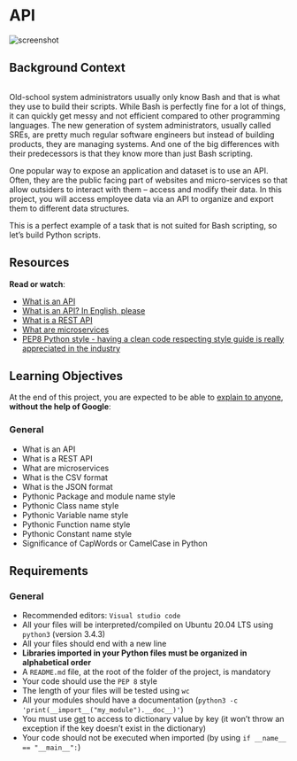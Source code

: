 # API

![screenshot](https://zupimages.net/up/23/40/syi7.png)

  


<div class="panel panel-default" id="project-description">
  <div class="panel-body">
    <h2>Background Context</h2>

<p><a href="https://youtu.be/-2kyU6-j8ZQ" target="_blank"><img src="https://s3.amazonaws.com/alx-intranet.hbtn.io/uploads/medias/2019/6/897638f42eb1bad6605d.png?X-Amz-Algorithm=AWS4-HMAC-SHA256&X-Amz-Credential=AKIARDDGGGOUSBVO6H7D%2F20230930%2Fus-east-1%2Fs3%2Faws4_request&X-Amz-Date=20230930T132722Z&X-Amz-Expires=86400&X-Amz-SignedHeaders=host&X-Amz-Signature=b632417793b28cbef18101f8103c721a9dc988a0bd0acb6274b9b4a4ba352bb3" alt="" loading='lazy' style="" /></a></p>

<p>Old-school system administrators usually only know Bash and that is what they use to build their scripts. While Bash is perfectly fine for a lot of things, it can quickly get messy and not efficient compared to other programming languages. The new generation of system administrators, usually called SREs, are pretty much regular software engineers but instead of building products, they are managing systems. And one of the big differences with their predecessors is that they know more than just Bash scripting.</p>

<p>One popular way to expose an application and dataset is to use an API. Often, they are the public facing part of websites and micro-services so that allow outsiders to interact with them &ndash; access and modify their data. In this project, you will access employee data via an API to organize and export them to different data structures.</p>

<p>This is a perfect example of a task that is not suited for Bash scripting, so let&rsquo;s build Python scripts.</p>

<h2>Resources</h2>

<p><strong>Read or watch</strong>:</p>

<ul>
<li><a href="/rltoken/CRB8vFQ4CMWEDGoXxe9xIA" title="What is an API" target="_blank">What is an API</a> </li>
<li><a href="/rltoken/nmdvTgdZH9JCSNJo19sA0Q" title="What is an API? In English, please" target="_blank">What is an API? In English, please</a></li>
<li><a href="/rltoken/2bfOp8WycFmfCeion6vx4A" title="What is a REST API" target="_blank">What is a REST API</a> </li>
<li><a href="/rltoken/rZbEFi14t48LMjdYzWyqEQ" title="What are microservices" target="_blank">What are microservices</a> </li>
<li><a href="/rltoken/maJqoGCnAPzDho1WsQSEfw" title="PEP8 Python style - having a clean code respecting style guide is really appreciated in the industry" target="_blank">PEP8 Python style - having a clean code respecting style guide is really appreciated in the industry</a> </li>
</ul>

<h2>Learning Objectives</h2>

<p>At the end of this project, you are expected to be able to <a href="/rltoken/hGnr6mo-f4McEnO1RMC0WA" title="explain to anyone" target="_blank">explain to anyone</a>, <strong>without the help of Google</strong>:</p>

<h3>General</h3>

<ul>
<li>What is an API</li>
<li>What is a REST API</li>
<li>What are microservices</li>
<li>What is the CSV format</li>
<li>What is the JSON format</li>
<li>Pythonic Package and module name style</li>
<li>Pythonic Class name style</li>
<li>Pythonic Variable name style</li>
<li>Pythonic Function name style</li>
<li>Pythonic Constant name style</li>
<li>Significance of CapWords or CamelCase in Python</li>
</ul>

<h2>Requirements</h2>

<h3>General</h3>

<ul>
<li>Recommended editors: <code>Visual studio code</code></li>
<li>All your files will be interpreted/compiled on Ubuntu 20.04 LTS using <code>python3</code> (version 3.4.3)</li>
<li>All your files should end with a new line</li>
<li><strong>Libraries imported in your Python files must be organized in alphabetical order</strong></li>
<li>A <code>README.md</code> file, at the root of the folder of the project, is mandatory</li>
<li>Your code should use the <code>PEP 8</code> style</li>
<li>The length of your files will be tested using <code>wc</code></li>
<li>All your modules should have a documentation (<code>python3 -c &#39;print(__import__(&quot;my_module&quot;).__doc__)&#39;</code>)</li>
<li>You must use <a href="/rltoken/Wvntvx6slm5JXocswoOIFA" title="get" target="_blank">get</a> to access to dictionary value by key (it won&rsquo;t throw an exception if the key doesn&rsquo;t exist in the dictionary)</li>
<li>Your code should not be executed when imported (by using <code>if __name__ == &quot;__main__&quot;:</code>)</li>
</ul>

  </div>
</div>